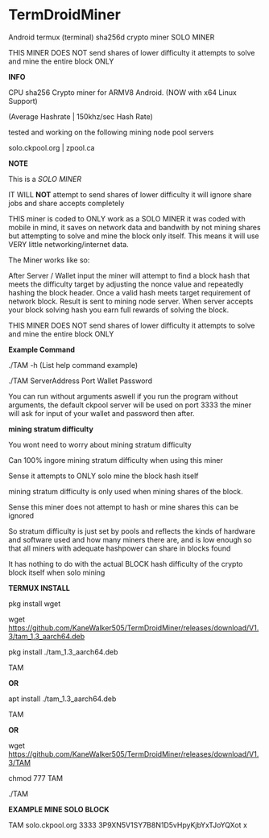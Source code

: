 # TermDroidMiner


Android termux (terminal) sha256d crypto miner
SOLO MINER

THIS MINER DOES NOT send shares of lower difficulty it attempts to solve and mine the entire block ONLY



**INFO**


CPU sha256 Crypto miner for ARMV8 Android. (NOW with x64 Linux Support)

(Average Hashrate | 150khz/sec Hash Rate)

tested and working on the following mining node pool servers

solo.ckpool.org | 
zpool.ca


**NOTE**


This is a *SOLO MINER*

IT WILL **NOT** attempt to send shares of lower difficulty it will ignore
share jobs and share accepts completely


THIS miner is coded to ONLY work as a SOLO MINER
it was coded with mobile in mind, it saves on network data and bandwith by not mining shares but attempting to solve and mine the block only itself. This means it will use VERY little networking/internet data.


The Miner works like so:

After Server / Wallet input the miner will attempt to find a block hash that meets the difficulty target by adjusting the nonce value and repeatedly hashing the block header. Once a valid hash meets target requirement of network block. Result
is sent to mining node server. When server accepts your block solving hash you earn full rewards of solving the block.

THIS MINER DOES NOT send shares of lower difficulty it attempts to solve and mine the entire block ONLY

**Example Command**


./TAM -h   (List help command example) 


./TAM ServerAddress Port Wallet Password

You can run without arguments aswell
if you run the program without arguments, the default ckpool server will be used on port 3333
the miner will ask for input of your wallet and password then after.



**mining stratum difficulty**

You wont need to worry about mining stratum difficulty

Can 100% ingore mining stratum difficulty when using this miner


Sense it attempts to ONLY solo mine the block hash itself

mining stratum difficulty is only used when mining shares of the block.

Sense this miner does not attempt to hash or mine shares this can be ignored

So stratum difficulty is just set by pools and reflects the kinds of hardware and software used and how many miners there are, and is low enough so that all miners with adequate hashpower can share in blocks found

It has nothing to do with the actual BLOCK hash difficulty of the crypto block itself when solo mining


**TERMUX INSTALL**

pkg install wget

wget https://github.com/KaneWalker505/TermDroidMiner/releases/download/V1.3/tam_1.3_aarch64.deb

pkg install ./tam_1.3_aarch64.deb

TAM

**OR**

apt install ./tam_1.3_aarch64.deb

TAM


**OR**

wget https://github.com/KaneWalker505/TermDroidMiner/releases/download/V1.3/TAM

chmod 777 TAM

./TAM 

**EXAMPLE MINE SOLO BLOCK**

TAM solo.ckpool.org 3333 3P9XN5V1SY7B8N1D5vHpyKjbYxTJoYQXot x


